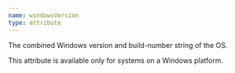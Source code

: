 ```yaml
---
name: windowsVersion
type: attribute
---
```


The combined Windows version and build-number string of the OS.

This attribute is available only for systems on a Windows platform.